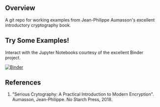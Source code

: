 ## Overview
A git repo for working examples from Jean-Philippe Aumasson's excellent introductory cryptography book.

## Try Some Examples!
Interact with the Jupyter Notebooks courtesy of the excellent Binder project.

[![Binder](https://mybinder.org/badge_logo.svg)](https://mybinder.org/v2/gh/jelaiw/serious-cryptography-examples/HEAD)

## References
1. "Serious Crytography: A Practical Introduction to Modern Encryption". Aumasson, Jean-Philippe. No Starch Press, 2018.
